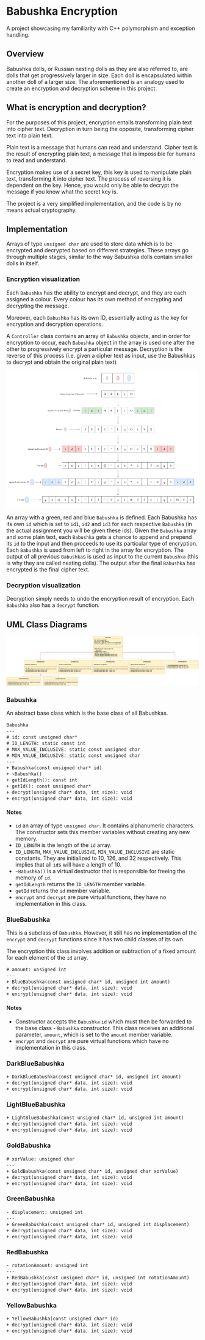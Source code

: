# Babushka Encryption

A project showcasing my familiarity with C++ polymorphism and exception handling.

## Overview

Babushka dolls, or Russian nesting dolls as they are also referred to, are dolls that get progressively larger in size. Each doll is encapsulated within another doll of a larger size. The aforementioned is an analogy used to create an encryption and decryption scheme in this project.

## What is encryption and decryption?

For the purposes of this project, encryption entails transforming plain text into cipher text. Decryption in turn being the opposite, transforming cipher text into plain text.

Plain text is a message that humans can read and understand. Cipher text is the result of encrypting plain text, a message that is impossible for humans to read and understand. 

Encryption makes use of a secret key, this key is used to manipulate plain text, transforming it into cipher text. The process of reversing it is dependent on the key. Hence, you would only be able to decrypt the message if you know what the secret key is. 

The project is a very simplified implementation, and the code is by no means actual cryptography.

## Implementation

Arrays of type ```unsigned char``` are used to store data which is to be encrypted and decrypted based on different strategies. These arrays go through multiple stages, similar to the way Babushka dolls contain smaller dolls in itself. 

### Encryption visualization

Each ```Babushka``` has the ability to encrypt and decrypt, and they are each assigned a colour. Every colour has its own method of encrypting and decrypting the message. 

Moreover, each ```Babushka``` has its own ID, essentially acting as the key for encryption and decryption operations. 

A ```Controller``` class contains an array of ```Babushka``` objects, and in order for encryption to occur, each ```Babushka``` object in the array is used one after the other to progressively encrypt a particular message. Decryption is the reverse of this process (i.e. given a cipher text as input, use the Babushkas to decrypt and obtain the original plain text)

![visual-representation-of-babushka-encryption-scheme](images/Screenshot2023-03-04153008.png)

An array with a green, red and blue ```Babushka``` is defined. Each Babushka has its own ```id``` which is set to ```id1```, ```id2``` and ```id3``` for each respective ```Babushka``` (in the actual assignment you will be given these ids). Given the ```Babushka``` array and some plain text, each ```Babushka``` gets a chance to append and prepend its ```id``` to the input and then proceeds to use its particular type of encryption. Each ```Babushka``` is used from left to right in the array for encryption. The output of all previous ```Babushka```s is used as input to the current ```Babushka``` (this is why they are called nesting dolls). The output after the final ```Babushka``` has encrypted is the final cipher text.

### Decryption visualization

Decryption simply needs to undo the encryption result of encryption. Each ```Babushka``` also has a ```decrypt``` function.

## UML Class Diagrams

![babushka-classes-uml-diagrams](images/Babushkas_UML.png)

### Babushka

An abstract base class which is the base class of all Babushkas.

```
Babushka
---
# id: const unsigned char*
# ID_LENGTH: static const int
# MAX_VALUE_INCLUSIVE: static const unsigned char
# MIN_VALUE_INCLUSIVE: static const unsigned char
---
+ Babushka(const unsigned char* id)
+ ~Babushka()
+ getIdLength(): const int
+ getId(): const unsigned char*
+ decrypt(unsigned char* data, int size): void
+ encrypt(unsigned char* data, int size): void
```

#### Notes
- ```id``` an array of type ```unsigned char```. It contains alphanumeric characters. The constructor sets this member variables without creating any new memory.
- ```ID_LENGTH``` is the length of the ```id``` array.
- ```ID_LENGTH```, ```MAX_VALUE_INCLUSIVE```, ```MIN_VALUE_INCLUSIVE``` are static constants. They are initialized to 10, 126, and 32 respectively. This implies that all ```id```s will have a length of 10.
- ```~Babushka()``` is a virtual destructor that is responsible for freeing the memory of ```id```.
- ```getIdLength``` returns the ```ID_LENGTH``` member variable.
- ```getId``` returns the ```id``` member variable.
- ```encrypt``` and ```decrypt``` are pure virtual functions, they have no implementation in this class.

### BlueBabushka

This is a subclass of ```Babushka```. However, it still has no implementation of the ```encrypt``` and ```decrypt``` functions since it has two child classes of its own.

The encryption this class involves addition or subtraction of a fixed amount for each element of the ```id``` array. 
```
# amount: unsigned int
---
+ BlueBabushka(const unsigned char* id, unsigned int amount)
+ decrypt(unsigned char* data, int size): void
+ encrypt(unsigned char* data, int size): void
```

#### Notes
- Constructor accepts the ```Babushka``` ```id``` which must then be forwarded to the base class - ```Babushka``` constructor. This class receives an additional parameter, ```amount```, which is set to the ```amount``` member variable.
- ```encrypt``` and ```decrypt``` are pure virtual functions which have no implementation in this class.

### DarkBlueBabushka

```
+ DarkBlueBabushka(const unsigned char* id, unsigned int amount)
+ decrypt(unsigned char* data, int size): void
+ encrypt(unsigned char* data, int size): void
```

### LightBlueBabushka

```
+ LightBlueBabushka(const unsigned char* id, unsigned int amount)
+ decrypt(unsigned char* data, int size): void
+ encrypt(unsigned char* data, int size): void
```

### GoldBabushka

```
# xorValue: unsigned char
---
+ GoldBabushka(const unsigned char* id, unsigned char xorValue)
+ decrypt(unsigned char* data, int size): void
+ encrypt(unsigned char* data, int size): void
```

### GreenBabushka

```
- displacement: unsigned int
---
+ GreenBabushka(const unsigned char* id, unsigned int displacement)
+ decrypt(unsigned char* data, int size): void
+ encrypt(unsigned char* data, int size): void
```

### RedBabushka

```
- rotationAmount: unsigned int
---
+ RedBabushka(const unsigned char* id, unsigned int rotationAmount)
+ decrypt(unsigned char* data, int size): void
+ encrypt(unsigned char* data, int size): void
```

### YellowBabushka

```
+ YellowBabushka(const unsigned char* id)
+ decrypt(unsigned char* data, int size): void
+ encrypt(unsigned char* data, int size): void
```
